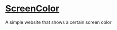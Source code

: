 # [ScreenColor](https://screencolor.andreaslonn.se)
A simple website that shows a certain screen color
